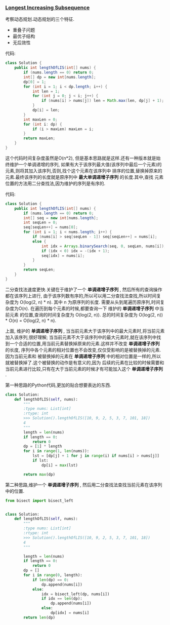 ### [Longest Increasing Subsequence](https://leetcode.com/problems/longest-increasing-subsequence/description/)


考察动态规划.动态规划的三个特征.

* 重叠子问题
* 最优子结构
* 无后效性

代码:

```Java
class Solution {
    public int lengthOfLIS(int[] nums) {
        if (nums.length == 0) return 0;
        int[] dp = new int[nums.length];
        dp[0] = 1;
        for (int i = 1; i < dp.length; i++) {
            int len = 1;
            for (int j = 0; j < i; j++) {
                if (nums[i] > nums[j]) len = Math.max(len, dp[j] + 1);
            }
            dp[i] = len;
        }
        int maxLen = 0;
        for (int i: dp) {
            if (i > maxLen) maxLen = i;
        }
        return maxLen;
    }
}
```

这个代码时间复杂度虽然是O(n*2), 但是基本思路就是这样.还有一种版本就是始终维护一个单调递增的序列,
如果有大于该序列最大值(该序列中最后一个元素)的元素,则将其加入该序列,否则,找个这个元素在该序列中
排序的位置,替换掉原来的元素.最终该序列的长度就是原序列中 **最大单调递增子序列** 的长度.其中,查找
元素位置的方法用二分查找法,因为维护的序列是有序的.

代码:

```Java
class Solution {
    public int lengthOfLIS(int[] nums) {
        if (nums.length == 0) return 0;
        int[] seq = new int[nums.length];
        int seqLen = 0;
        seq[seqLen++] = nums[0];
        for (int i = 1; i < nums.length; i++) {
            if (nums[i] > seq[seqLen - 1]) seq[seqLen++] = nums[i];
            else {
                int idx = Arrays.binarySearch(seq, 0, seqLen, nums[i]);
                if (idx < 0) idx = -(idx + 1);
                seq[idx] = nums[i];
            }
        }
        return seqLen;
    }
}
```

二分查找法速度更快.关键在于维护了一个 **单调递增子序列** , 然后所有的查询操作都在该序列上进行,
由于该序列数有序的,所以可以用二分查找法查找,所以时间复杂度为 O(log(2, n) * n). 其中 n 为原序列的长度.
需要从头到尾遍历原序列,时间复杂度为O(n). 在遍历到每个元素的时候,都要查询一下 维护的 **单调递增子序列** 中当前元素
的位置,查询的时间复杂度为 O(log(2, n)). 总的时间复杂度为 O(log(2, n)) * O(n) = O(log(2, n) * n).

上面, 维护的 **单调递增子序列** , 当当前元素大于该序列中的最大元素时,将当前元素加入该序列,很好理解;
当当前元素不大于该序列中的最大元素时,就在该序列中找到一个合适的位置,用当前元素替换掉原来的元素.这样并不改变
 **单调递增子序列** 的长度, 序列中各个元素的相对位置也不会改变,仅仅受影响的是被替换掉的元素.因为当前元素和
 被替换掉的元素在 **单调递增子序列** 中的相对位置是一样的,所以就被替换掉了.这个被替换的动作是有意义的,因为
 后续的元素在比较的时候需要和当前元素进行比较,只有在大于当前元素的时候才有可能加入这个 **单调递增子序列** .


第一种思路的Python代码,更加的贴合想要表达的东西.

```Python
class Solution:
    def lengthOfLIS(self, nums):
        """
        :type nums: List[int]
        :rtype: int
        >>> Solution().lengthOfLIS([10, 9, 2, 5, 3, 7, 101, 18])
        4
        """
        length = len(nums)
        if length == 0:
            return 0
        dp = [1] * length
        for i in range(1, len(nums)):
            lst = [dp[j] + 1 for j in range(i) if nums[i] > nums[j]]
            if lst:
                dp[i] = max(lst)

        return max(dp)
```
 
第二种思路,维护一个 **单调递增子序列** , 然后用二分查找法查找当前元素在该序列中的位置.


```Python
from bisect import bisect_left


class Solution:
    def lengthOfLIS(self, nums):
        """
        :type nums: List[int]
        :rtype: int
        >>> Solution().lengthOfLIS([10, 9, 2, 5, 3, 7, 101, 18])
        4
        """

        length = len(nums)
        if length == 0:
            return 0
        dp = []
        for i in range(0, length):
            if len(dp) == 0:
                dp.append(nums[i])
            else:
                idx = bisect_left(dp, nums[i])
                if idx == len(dp):
                    dp.append(nums[i])
                else:
                    dp[idx] = nums[i]
        return len(dp)

```
